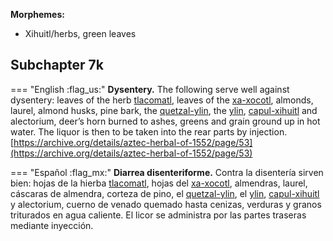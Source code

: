 
**Morphemes:**

- Xihuitl/herbs, green leaves

## Subchapter 7k  

=== "English :flag_us:"
    **Dysentery.** The following serve well against dysentery: leaves of the herb [tlacomatl](Tlaco-amatl.md), leaves of the [xa-xocotl](Xa-xocotl.md), almonds, laurel, almond husks, pine bark, the [quetzal-ylin](Quetzal-ylin.md), the [ylin](Ylin.md), [capul-xihuitl](Capul-xihuitl.md) and alectorium, deer’s horn burned to ashes, greens and grain ground up in hot water. The liquor is then to be taken into the rear parts by injection.  
    [https://archive.org/details/aztec-herbal-of-1552/page/53](https://archive.org/details/aztec-herbal-of-1552/page/53)  


=== "Español :flag_mx:"
    **Diarrea disenteriforme.** Contra la disentería sirven bien: hojas de la hierba [tlacomatl](Tlaco-amatl.md), hojas del [xa-xocotl](Xa-xocotl.md), almendras, laurel, cáscaras de almendra, corteza de pino, el [quetzal-ylin](Quetzal-ylin.md), el [ylin](Ylin.md), [capul-xihuitl](Capul-xihuitl.md) y alectorium, cuerno de venado quemado hasta cenizas, verduras y granos triturados en agua caliente. El licor se administra por las partes traseras mediante inyección.  

